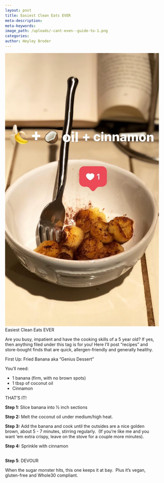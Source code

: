 ```yaml
---
layout: post
title: Easiest Clean Eats EVER
meta-description:
meta-keywords:
image_path: /uploads/-cant-even--guide-to-1.png
categories:
author: Heyley Broder
---
```



![](/uploads/versions/image2-4---x----1080-1920x---.jpeg)Easiest Clean Eats EVER

Are you busy, impatient and have the cooking skills of a 5 year old? If yes, then anything filed under this tag is for you! Here I’ll post “recipes” and store-bought finds that are quick, allergen-friendly and generally healthy.

First Up: Fried Banana aka “Genius Dessert”

You’ll need:

* 1 banana (firm, with no brown spots)
* 1 tbsp of coconut oil
* Cinnamon

THAT’S IT!

**Step 1:** Slice banana into ½ inch sections

**Step 2:** Melt the coconut oil under medium/high heat.

**Step 3:** Add the banana and cook until the outsides are a nice golden brown, about 5 - 7 minutes, stirring regularly.  (If you’re like me and you want ‘em extra crispy, leave on the stove for a couple more minutes).

**Step 4:** Sprinkle with cinnamon

<br>**Step 5**: DEVOUR

When the sugar monster hits, this one keeps it at bay.  Plus it’s vegan, gluten-free and Whole30 compliant.